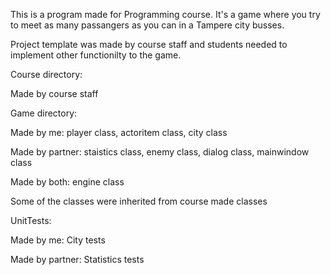 This is a program made for Programming course. It's a game where you try to meet
as many passangers as you can in a Tampere city busses.

Project template was made by course staff and students needed to implement other
functionilty to the game. 

Course directory:

Made by course staff


Game directory:

   Made by me:
	player class,
	actoritem class,
	city class

   Made by partner:
	staistics class,
	enemy class,
	dialog class,
	mainwindow class

   Made by both:
	engine class

Some of the classes were inherited from course made classes

UnitTests:

   Made by me:
	City tests
   
   Made by partner:
	Statistics tests
	
